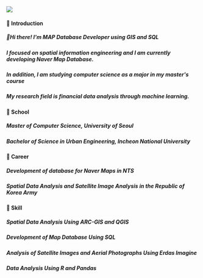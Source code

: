 <img src="https://lh3.googleusercontent.com/pw/ADCreHcOkIl3_2_7X5GHbMfecYJkaH-rpUglNWBPKAHbJoYlsbXWC-eR0hDDaBtv8G-py-ZzObga7UXIhO63ge3vf8KugRWWt7mG5Az2BYPwCt1Ibhq1OedBGn7nNQb_KSgRH_iTiAt6RoBE2CgN7um8hqJmtSL6qTveIa-ZKGSIHYWspGKEtYIhOcNV3PNfCdQXU-CvvNGftWRkFaBEgqvI2E4F6HinCXMahMHbeulWC6O0T3DRlSvFHrF_vu6CpOLRjQ3tUlarKYqwKE2hPLyxZMLsgcg33kmjWKDAm8OQWd1do7lM6VbyTyECVAGAOjP9dQC7R-NmmQrrtmwRdr_0M7vKAg1lPricCnP4rlRhOT4973H1L0HcpVSsB-pqjMOUdKfbKvHHMiwc19e8acDgFLLPNiB-l2mSlavLQjzyLS8RX2lpJaFZK1mF7uzFc2AVR-OCy5_Xk2LitRjG8ukh4B3CuGhcKqdqyTpdA5Q9lnyQIJZKfEOUnl5UZ1HxrS1njwwM8Lx7GE3mrixssCdodyIsjXjtDXts23MzfEi7YNToieTn49OBTgF73MWm4fRDFA0g7Ryj9E_ceNH3opnMzWhfv4jje493g8cO-mTYE-GnkLfO-5xrY31J-7oV0FocAI06esf4nMZO-gjY5ScHPPz3YXGCHlTfb9battAge8_U96wAlN1g57GXAGXSl6vczyKSaj4xumeK4mAcr7cELmciAa6L2xGOHtt0ej95qi3yPb7MNYV_jhgC6aN3vs5NlajRSaljAja0Zt-pw5WcLI6obaJtnGxiNCuXiHvxmCGZt5Z8-LcTfuNFEzuZVwi-ChH-YpxrGovfggsPGbzDB3cDQjoHFxxoGpYONmwVEDS3UMtCiaRuTGuD1ZtnX4Z4H3xFpgQqKAxaTwAPelgYoXKN1n6idy4SFPjsVyIU41yx25sRGV3wE0tLgaPWOSAq15JPrlja9BhkWOu4GmHtXji8vq_WSIF7YNCR562ombbuTb5mDFTnhijupms135JhDg_S-kcf8mbso3f2f3ROSlINh-tUheGYMtanviE30L2oyD2uBJ70EN0bDTP7dEW4HbpXZm-0vw=w1284-h402-s-no-gm?authuser=1">

#### 🌱 Introduction
##### 👋Hi there! I'm MAP Database Developer using GIS and SQL
##### I focused on spatial information engineering and I am currently developing Naver Map Database.
##### In addition, I am studying computer science as a major in my master's course
##### My research field is financial data analysis through machine learning.

#### 🌱 School
##### Master of Computer Science, University of Seoul
##### Bachelor of Science in Urban Engineering, Incheon National University

#### 🌱 Career
##### Development of database for Naver Maps in NTS
##### Spatial Data Analysis and Satellite Image Analysis in the Republic of Korea Army

#### 🌱 Skill
##### Spatial Data Analysis Using ARC-GIS and QGIS
##### Development of Map Database Using SQL
##### Analysis of Satellite Images and Aerial Photographs Using Erdas Imagine
##### Data Analysis Using R and Pandas



<!--
**MAP-potato/MAP-potato** is a ✨ _special_ ✨ repository because its `README.md` (this file) appears on your GitHub profile.

Here are some ideas to get you started:

- 🔭 I’m currently working on ...
- 🌱 I’m currently learning ...
- 👯 I’m looking to collaborate on ...
- 🤔 I’m looking for help with ...
- 💬 Ask me about ...
- 📫 How to reach me: ...
- 😄 Pronouns: ...
- ⚡ Fun fact: ...
-->
